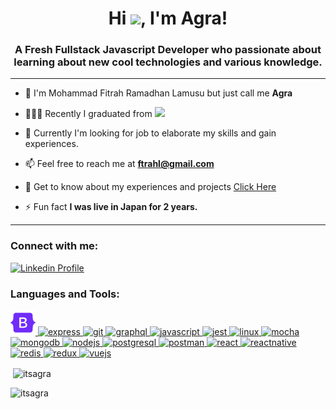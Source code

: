 <h1 align="center">Hi <img src="https://media.giphy.com/media/hvRJCLFzcasrR4ia7z/giphy.gif" width="25px">, I'm Agra!</h1>
<h3 align="center">A Fresh Fullstack Javascript Developer who passionate about learning about new cool technologies and various knowledge.</h3>

---

- 🔭 I'm Mohammad Fitrah Ramadhan Lamusu but just call me **Agra**
- 👨🏻‍🎓 Recently I graduated from <a href="http://hacktiv8.com"><img src="https://camo.githubusercontent.com/1d641c26180ba7746cf8b6d3b38498b59c95033a780b0a7c0ed87fedec1810fa/68747470733a2f2f676c6f62616c2d75706c6f6164732e776562666c6f772e636f6d2f3566306435336330343261396564363238386465376638642f3566363831353064623532376465323565383263383666315f4861636b746976382532306c6f676f253230686f72697a6f6e74616c2532303031253230626c61636b2e706e67" width="60px"/></a>
- 🤔 Currently I'm looking for job to elaborate my skills and gain experiences.
- 📫 Feel free to reach me at **ftrahl@gmail.com**
- 📄 Get to know about my experiences and projects [Click Here](https://drive.google.com/file/d/19tyJhwiRLPqaelKiRo-BKdPQ-oxnHqvk/view?usp=sharing)

- ⚡ Fun fact **I was live in Japan for 2 years.**

---

<h3 align="left">Connect with me:</h3>
<p align="left">
<a href="https://linkedin.com/in/m-fitrah" target="blank"><img src="https://img.shields.io/badge/linkedin-%230077B5.svg?&style=for-the-badge&logo=linkedin&logoColor=white" alt="Linkedin Profile"/></a>
</p>

<h3 align="left">Languages and Tools:</h3>
<p align="left"> <a href="https://getbootstrap.com" target="_blank"> <img src="https://raw.githubusercontent.com/devicons/devicon/9c6bfdb9783cdfe1018666ed76adcfd3eab6fad6/icons/bootstrap/bootstrap-plain.svg" alt="bootstrap" width="40" height="40"/> </a> <a href="https://expressjs.com" target="_blank"> <img src="https://devicons.github.io/devicon/devicon.git/icons/express/express-original-wordmark.svg" alt="express" width="40" height="40"/> </a> <a href="https://git-scm.com/" target="_blank"> <img src="https://www.vectorlogo.zone/logos/git-scm/git-scm-icon.svg" alt="git" width="40" height="40"/> </a> <a href="https://graphql.org" target="_blank"> <img src="https://www.vectorlogo.zone/logos/graphql/graphql-icon.svg" alt="graphql" width="40" height="40"/> </a> <a href="https://developer.mozilla.org/en-US/docs/Web/JavaScript" target="_blank"> <img src="https://devicons.github.io/devicon/devicon.git/icons/javascript/javascript-original.svg" alt="javascript" width="40" height="40"/> </a> <a href="https://jestjs.io" target="_blank"> <img src="https://www.vectorlogo.zone/logos/jestjsio/jestjsio-icon.svg" alt="jest" width="40" height="40"/> </a> <a href="https://www.linux.org/" target="_blank"> <img src="https://devicons.github.io/devicon/devicon.git/icons/linux/linux-original.svg" alt="linux" width="40" height="40"/> </a> <a href="https://mochajs.org" target="_blank"> <img src="https://www.vectorlogo.zone/logos/mochajs/mochajs-icon.svg" alt="mocha" width="40" height="40"/> </a> <a href="https://www.mongodb.com/" target="_blank"> <img src="https://devicons.github.io/devicon/devicon.git/icons/mongodb/mongodb-original-wordmark.svg" alt="mongodb" width="40" height="40"/> </a> <a href="https://nodejs.org" target="_blank"> <img src="https://devicons.github.io/devicon/devicon.git/icons/nodejs/nodejs-original-wordmark.svg" alt="nodejs" width="40" height="40"/> </a> <a href="https://www.postgresql.org" target="_blank"> <img src="https://devicons.github.io/devicon/devicon.git/icons/postgresql/postgresql-original-wordmark.svg" alt="postgresql" width="40" height="40"/> </a> <a href="https://postman.com" target="_blank"> <img src="https://www.vectorlogo.zone/logos/getpostman/getpostman-icon.svg" alt="postman" width="40" height="40"/> </a> <a href="https://reactjs.org/" target="_blank"> <img src="https://devicons.github.io/devicon/devicon.git/icons/react/react-original-wordmark.svg" alt="react" width="40" height="40"/> </a> <a href="https://reactnative.dev/" target="_blank"> <img src="https://reactnative.dev/img/header_logo.svg" alt="reactnative" width="40" height="40"/> </a> <a href="https://redis.io" target="_blank"> <img src="https://devicons.github.io/devicon/devicon.git/icons/redis/redis-original-wordmark.svg" alt="redis" width="40" height="40"/> </a> <a href="https://redux.js.org" target="_blank"> <img src="https://devicons.github.io/devicon/devicon.git/icons/redux/redux-original.svg" alt="redux" width="40" height="40"/> </a> <a href="https://vuejs.org/" target="_blank"> <img src="https://devicons.github.io/devicon/devicon.git/icons/vuejs/vuejs-original-wordmark.svg" alt="vuejs" width="40" height="40"/> </a> </p>

<p>&nbsp;<img align="center" src="https://github-readme-stats.vercel.app/api?username=itsagra&show_icons=true&locale=en" alt="itsagra" /></p>
<p align="left"> <img src="https://komarev.com/ghpvc/?username=itsagra&label=Profile%20views&color=0e75b6&style=flat" alt="itsagra" /> </p>

